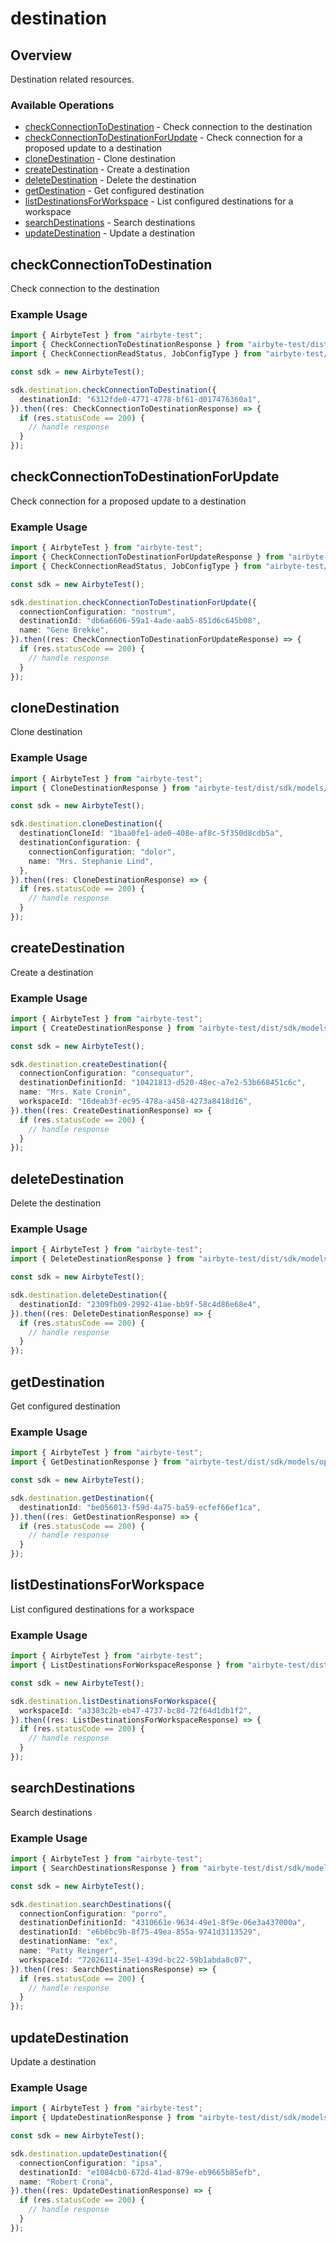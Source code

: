 # destination

## Overview

Destination related resources.

### Available Operations

* [checkConnectionToDestination](#checkconnectiontodestination) - Check connection to the destination
* [checkConnectionToDestinationForUpdate](#checkconnectiontodestinationforupdate) - Check connection for a proposed update to a destination
* [cloneDestination](#clonedestination) - Clone destination
* [createDestination](#createdestination) - Create a destination
* [deleteDestination](#deletedestination) - Delete the destination
* [getDestination](#getdestination) - Get configured destination
* [listDestinationsForWorkspace](#listdestinationsforworkspace) - List configured destinations for a workspace
* [searchDestinations](#searchdestinations) - Search destinations
* [updateDestination](#updatedestination) - Update a destination

## checkConnectionToDestination

Check connection to the destination

### Example Usage

```typescript
import { AirbyteTest } from "airbyte-test";
import { CheckConnectionToDestinationResponse } from "airbyte-test/dist/sdk/models/operations";
import { CheckConnectionReadStatus, JobConfigType } from "airbyte-test/dist/sdk/models/shared";

const sdk = new AirbyteTest();

sdk.destination.checkConnectionToDestination({
  destinationId: "6312fde0-4771-4778-bf61-d017476360a1",
}).then((res: CheckConnectionToDestinationResponse) => {
  if (res.statusCode == 200) {
    // handle response
  }
});
```

## checkConnectionToDestinationForUpdate

Check connection for a proposed update to a destination

### Example Usage

```typescript
import { AirbyteTest } from "airbyte-test";
import { CheckConnectionToDestinationForUpdateResponse } from "airbyte-test/dist/sdk/models/operations";
import { CheckConnectionReadStatus, JobConfigType } from "airbyte-test/dist/sdk/models/shared";

const sdk = new AirbyteTest();

sdk.destination.checkConnectionToDestinationForUpdate({
  connectionConfiguration: "nostrum",
  destinationId: "db6a6606-59a1-4ade-aab5-851d6c645b08",
  name: "Gene Brekke",
}).then((res: CheckConnectionToDestinationForUpdateResponse) => {
  if (res.statusCode == 200) {
    // handle response
  }
});
```

## cloneDestination

Clone destination

### Example Usage

```typescript
import { AirbyteTest } from "airbyte-test";
import { CloneDestinationResponse } from "airbyte-test/dist/sdk/models/operations";

const sdk = new AirbyteTest();

sdk.destination.cloneDestination({
  destinationCloneId: "1baa0fe1-ade0-408e-af8c-5f350d8cdb5a",
  destinationConfiguration: {
    connectionConfiguration: "dolor",
    name: "Mrs. Stephanie Lind",
  },
}).then((res: CloneDestinationResponse) => {
  if (res.statusCode == 200) {
    // handle response
  }
});
```

## createDestination

Create a destination

### Example Usage

```typescript
import { AirbyteTest } from "airbyte-test";
import { CreateDestinationResponse } from "airbyte-test/dist/sdk/models/operations";

const sdk = new AirbyteTest();

sdk.destination.createDestination({
  connectionConfiguration: "consequatur",
  destinationDefinitionId: "10421813-d520-48ec-a7e2-53b668451c6c",
  name: "Mrs. Kate Cronin",
  workspaceId: "16deab3f-ec95-478a-a458-4273a8418d16",
}).then((res: CreateDestinationResponse) => {
  if (res.statusCode == 200) {
    // handle response
  }
});
```

## deleteDestination

Delete the destination

### Example Usage

```typescript
import { AirbyteTest } from "airbyte-test";
import { DeleteDestinationResponse } from "airbyte-test/dist/sdk/models/operations";

const sdk = new AirbyteTest();

sdk.destination.deleteDestination({
  destinationId: "2309fb09-2992-41ae-bb9f-58c4d86e68e4",
}).then((res: DeleteDestinationResponse) => {
  if (res.statusCode == 200) {
    // handle response
  }
});
```

## getDestination

Get configured destination

### Example Usage

```typescript
import { AirbyteTest } from "airbyte-test";
import { GetDestinationResponse } from "airbyte-test/dist/sdk/models/operations";

const sdk = new AirbyteTest();

sdk.destination.getDestination({
  destinationId: "be056013-f59d-4a75-ba59-ecfef66ef1ca",
}).then((res: GetDestinationResponse) => {
  if (res.statusCode == 200) {
    // handle response
  }
});
```

## listDestinationsForWorkspace

List configured destinations for a workspace

### Example Usage

```typescript
import { AirbyteTest } from "airbyte-test";
import { ListDestinationsForWorkspaceResponse } from "airbyte-test/dist/sdk/models/operations";

const sdk = new AirbyteTest();

sdk.destination.listDestinationsForWorkspace({
  workspaceId: "a3383c2b-eb47-4737-bc8d-72f64d1db1f2",
}).then((res: ListDestinationsForWorkspaceResponse) => {
  if (res.statusCode == 200) {
    // handle response
  }
});
```

## searchDestinations

Search destinations

### Example Usage

```typescript
import { AirbyteTest } from "airbyte-test";
import { SearchDestinationsResponse } from "airbyte-test/dist/sdk/models/operations";

const sdk = new AirbyteTest();

sdk.destination.searchDestinations({
  connectionConfiguration: "porro",
  destinationDefinitionId: "4310661e-9634-49e1-8f9e-06e3a437000a",
  destinationId: "e6b6bc9b-8f75-49ea-855a-9741d3113529",
  destinationName: "ex",
  name: "Patty Reinger",
  workspaceId: "72026114-35e1-439d-bc22-59b1abda8c07",
}).then((res: SearchDestinationsResponse) => {
  if (res.statusCode == 200) {
    // handle response
  }
});
```

## updateDestination

Update a destination

### Example Usage

```typescript
import { AirbyteTest } from "airbyte-test";
import { UpdateDestinationResponse } from "airbyte-test/dist/sdk/models/operations";

const sdk = new AirbyteTest();

sdk.destination.updateDestination({
  connectionConfiguration: "ipsa",
  destinationId: "e1084cb0-672d-41ad-879e-eb9665b85efb",
  name: "Robert Crona",
}).then((res: UpdateDestinationResponse) => {
  if (res.statusCode == 200) {
    // handle response
  }
});
```
